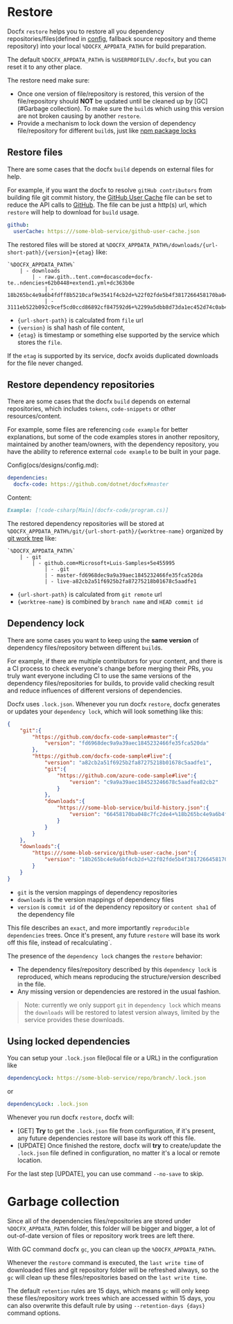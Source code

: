 # Restore

Docfx `restore` helps you to restore all you dependency repositories/files(defined in [config](ocs/designs/config.md), fallback source repository and theme repository) into your local `%DOCFX_APPDATA_PATH%` for build preparation.

The default `%DOCFX_APPDATA_PATH%` is `%USERPROFILE%/.docfx`, but you can reset it to any other place.

The restore need make sure:

  - Once one version of file/repository is restored, this version of the file/repository should **NOT** be updated until be cleaned up by [GC](#Garbage collection). To make sure the `build`s which using this version are not broken causing by another `restore`.
  - Provide a mechanism to lock down the version of dependency file/repository for different `build`s, just like [npm package locks](https://docs.npmjs.com/files/package-locks)

## Restore files

There are some cases that the docfx `build` depends on external files for help. 

For example, if you want the docfx to resolve `gitHub contributors` from building file git commit history, the [GitHub User Cache](github-user-cache.md) file can be set to reduce the API calls to [GitHub](https://github.com). The file can be just a http(s) url, which `restore` will help to download for `build` usage.

```yml
github:
  userCache: https:///some-blob-service/github-user-cache.json
```

The restored files will be stored at `%DOCFX_APPDATA_PATH%/downloads/{url-short-path}/{version}+{etag}` like:

```text
`%DOCFX_APPDATA_PATH%`
    | - downloads
        | - raw.gith..tent.com+docascode+docfx-te..ndencies+62b0448+extend1.yml+dc363b0e
            | - 18b265bc4e9a6b4fdff8b5210caf9e3541f4cb2d+%22f02fde5b4f3817266458170ba048c7fc2de46287%22
            | - 3111eb522b092c9cef5cd0ccd86892cf847592d6+%2299a5dbb8d73da1ec452d74c0ab45b11ebe8615a0%22

```

- `{url-short-path}` is calculated from `file` url
- `{version}` is sha1 hash of file content, 
- `{etag}` is timestamp or something else supported by the service which stores the `file`.

If the `etag` is supported by its service, docfx avoids duplicated downloads for the file never changed.

## Restore dependency repositories

There are some cases that the docfx `build` depends on external repositories, which includes `tokens`, `code-snippets` or other resources/content.

For example, some files are referencing `code example` for better explanations, but some of the code examples stores in another repository, maintained by another team/owners, with the dependency repository, you have the ability to reference external `code example` to be built in your page.

Config(ocs/designs/config.md):

``` yml
dependencies:
  docfx-code: https://github.com/dotnet/docfx#master
```

Content:

```md
Example: [!code-csharp[Main](docfx-code/program.cs)]
```

The restored dependency repositories will be stored at `%DOCFX_APPDATA_PATH%/git/{url-short-path}/{worktree-name}` organized by [git work tree](https://git-scm.com/docs/git-worktree) like:

```text
`%DOCFX_APPDATA_PATH%`
    | - git
        | - github.com+Microsoft+Luis-Samples+5e455995
            | - .git
            | - master-fd6968dec9a9a39aec1845232466fe35fca520da
            | - live-a82cb2a51f6925b2fa87275218b01678c5aadfe1
```

- `{url-short-path}` is calculated from `git remote` url
- `{worktree-name}` is combined by `branch name` and `HEAD commit id`

## Dependency lock

There are some cases you want to keep using the **same version** of dependency files/repository between different `build`s.

For example, if there are multiple contributors for your content, and there is a CI process to check everyone's change before merging their PRs, you truly want everyone including CI to use the same versions of the dependency files/repositories for builds, to provide valid checking result and reduce influences of different versions of dependencies.

Docfx uses `.lock.json`. Whenever you run docfx `restore`, docfx generates or updates your `dependency lock`, which will look something like this:

```json
{
    "git":{
        "https://github.com/docfx-code-sample#master":{
            "version": "fd6968dec9a9a39aec1845232466fe35fca520da"
        },
        "https://github.com/docfx-code-sample#live":{
            "version": "a82cb2a51f6925b2fa87275218b01678c5aadfe1",
            "git":{
                "https://github.com/azure-code-sample#live":{
                    "version": "c9a9a39aec184523246678c5aadfea82cb2"
                }
            },
            "downloads":{
                "https:///some-blob-service/build-history.json":{
                    "version": "66458170ba048c7fc2de4+%18b265bc4e9a6b4fdff8b5210caf9e357%22"
                }
            }
        }
    },
    "downloads":{
        "https:///some-blob-service/github-user-cache.json":{
            "version": "18b265bc4e9a6bf4cb2d+%22f02fde5b4f3817266458170ba048c7fc2de46287%22"
        }
    }
}
```

- `git` is the version mappings of dependency repositories
- `downloads` is the version mappings of dependency files
- `version` is `commit id` of the dependency repository  or `content sha1` of the dependency file

This file describes an `exact`, and more importantly `reproducible` `dependencies` trees. Once it's present, any future `restore` will base its work off this file, instead of recalculating`.

The presence of the `dependency lock` changes the `restore` behavior:

- The dependency files/repository described by this `dependency lock` is reproduced, which means reproducing the structure/version described in the file.
- Any missing version or dependencies are restored in the usual fashion.

> Note: currently we only support `git` in `dependency lock` which means the `downloads` will be restored to latest version always, limited by the service provides these downloads.

## Using locked dependencies

You can setup your `.lock.json` file(local file or a URL) in the configuration like

```yml
dependencyLock: https://some-blob-service/repo/branch/.lock.json
``` 

or 

```yml
dependencyLock: .lock.json
```

Whenever you run docfx `restore`, docfx will:

- [GET] **Try** to get the `.lock.json` file from configuration, if it's present, any future dependencies restore will base its work off this file.
- [UPDATE] Once finished the restore, docfx will **try** to create/update the `.lock.json` file defined in configuration, no matter it's a local or remote location.

For the last step [UPDATE], you can use command `--no-save` to skip.

# Garbage collection

Since all of the dependencies files/repositories are stored under `%DOCFX_APPDATA_PATH%` folder, this folder will be bigger and bigger, a lot of out-of-date version of files or repository work trees are left there. 

With GC command docfx `gc`, you can clean up the `%DOCFX_APPDATA_PATH%`. 

Whenever the `restore` command is executed, the `last write time` of downloaded files and git repository folder will be refreshed always, so the `gc` will clean up these files/repositories based on the `last write time`.

The default `retention` rules are 15 days, which means `gc` will only keep these files/repository work trees which are accessed within 15 days, you can also overwrite this default rule by using `--retention-days {days}` command options.